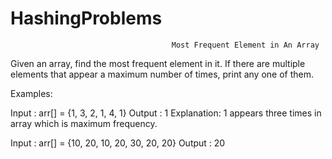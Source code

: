 # HashingProblems
                                        Most Frequent Element in An Array
Given an array, find the most frequent element in it. If there are multiple elements that appear a maximum number of times, print any one of them.

Examples: 

Input : arr[] = {1, 3, 2, 1, 4, 1}
Output : 1
Explanation: 1 appears three times in array which is maximum frequency.

Input : arr[] = {10, 20, 10, 20, 30, 20, 20}
Output : 20
